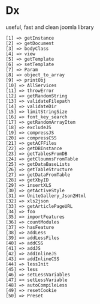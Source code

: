 # Dx
useful, fast and clean joomla library

    [1] => getInstance
    [2] => getDocument
    [3] => bodyClass
    [4] => view
    [5] => getTemplate
    [6] => setTemplate
    [7] => Param
    [8] => object_to_array
    [9] => printObj
    [10] => AllServices
    [11] => throwError
    [12] => getRandomString
    [13] => validateFilepath
    [14] => validateDir
    [15] => limitStringSize
    [16] => font_key_search
    [17] => getRandomArrayItem
    [18] => excludeJS
    [19] => compressJS
    [20] => compressCSS
    [21] => getACFFiles
    [22] => getDBInstance
    [23] => getTablesFromDB
    [24] => getCloumnsFromTable
    [25] => getDataBaseLists
    [26] => getTableStructure
    [27] => getDataFromTable
    [28] => getXbyID
    [29] => insertXLS
    [30] => getActiveStyle
    [31] => UniteGallery_Json2Html
    [32] => xls2json
    [33] => getArticlePageURL
    [34] => foo
    [35] => importFeatures
    [36] => countModules
    [37] => hasFeature
    [38] => addLess
    [39] => addLessFiles
    [40] => addCSS
    [41] => addJS
    [42] => addInlineJS
    [43] => addInlineCSS
    [44] => lessInit
    [45] => less
    [46] => setLessVariables
    [47] => setLessVariable
    [48] => autoCompileLess
    [49] => resetCookie
    [50] => Preset
